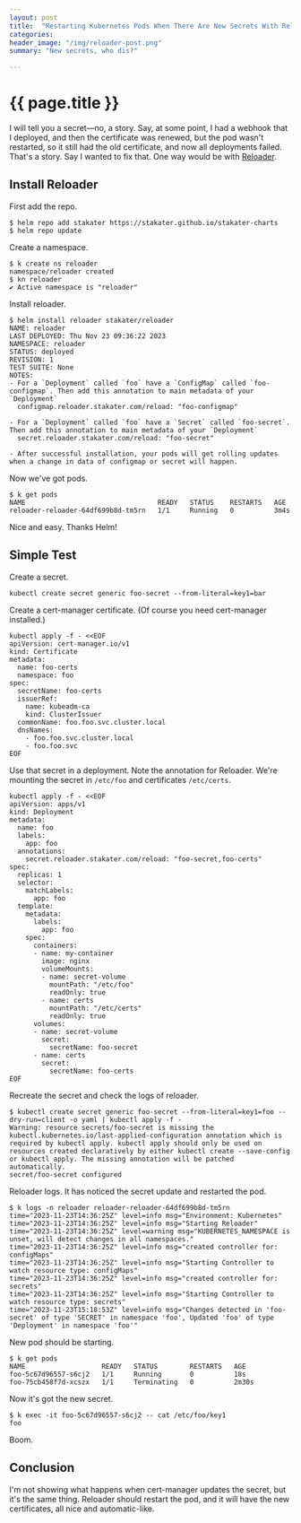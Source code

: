 ```yaml
---
layout: post
title:  "Restarting Kubernetes Pods When There Are New Secrets With Reloader"
categories:
header_image: "/img/reloader-post.png"
summary: "New secrets, who dis?"

---
```


# {{ page.title }}

I will tell you a secret—no, a story. Say, at some point, I had a webhook that I deployed, and then the certificate was renewed, but the pod wasn't restarted, so it still had the old certificate, and now all deployments failed. That's a story. Say I wanted to fix that. One way would be with [Reloader](https://github.com/stakater/Reloader).

## Install Reloader

First add the repo.

```
$ helm repo add stakater https://stakater.github.io/stakater-charts
$ helm repo update
```

Create a namespace.

```
$ k create ns reloader
namespace/reloader created
$ kn reloader 
✔ Active namespace is "reloader"
```

Install reloader.

```
$ helm install reloader stakater/reloader
NAME: reloader
LAST DEPLOYED: Thu Nov 23 09:36:22 2023
NAMESPACE: reloader
STATUS: deployed
REVISION: 1
TEST SUITE: None
NOTES:
- For a `Deployment` called `foo` have a `ConfigMap` called `foo-configmap`. Then add this annotation to main metadata of your `Deployment`
  configmap.reloader.stakater.com/reload: "foo-configmap"

- For a `Deployment` called `foo` have a `Secret` called `foo-secret`. Then add this annotation to main metadata of your `Deployment`
  secret.reloader.stakater.com/reload: "foo-secret"

- After successful installation, your pods will get rolling updates when a change in data of configmap or secret will happen.
```

Now we've got pods.

```
$ k get pods
NAME                                 READY   STATUS    RESTARTS   AGE
reloader-reloader-64df699b8d-tm5rn   1/1     Running   0          3m4s
```

Nice and easy. Thanks Helm!

## Simple Test

Create a secret.

```
kubectl create secret generic foo-secret --from-literal=key1=bar
```

Create a cert-manager certificate. (Of course you need cert-manager installed.)

```
kubectl apply -f - <<EOF
apiVersion: cert-manager.io/v1
kind: Certificate
metadata:
  name: foo-certs
  namespace: foo
spec:
  secretName: foo-certs
  issuerRef:
    name: kubeadm-ca
    kind: ClusterIssuer
  commonName: foo.foo.svc.cluster.local
  dnsNames:
    - foo.foo.svc.cluster.local
    - foo.foo.svc
EOF
``` 

Use that secret in a deployment. Note the annotation for Reloader. We're mounting the secret in `/etc/foo` and certificates `/etc/certs`.

```
kubectl apply -f - <<EOF
apiVersion: apps/v1
kind: Deployment
metadata:
  name: foo
  labels:
    app: foo
  annotations:
    secret.reloader.stakater.com/reload: "foo-secret,foo-certs"
spec:
  replicas: 1
  selector:
    matchLabels:
      app: foo
  template:
    metadata:
      labels:
        app: foo
    spec:
      containers:
      - name: my-container
        image: nginx
        volumeMounts:
        - name: secret-volume
          mountPath: "/etc/foo"
          readOnly: true
        - name: certs
          mountPath: "/etc/certs"
          readOnly: true
      volumes:
      - name: secret-volume
        secret:
          secretName: foo-secret
      - name: certs
        secret:
          secretName: foo-certs
EOF
```

Recreate the secret and check the logs of reloader.

```
$ kubectl create secret generic foo-secret --from-literal=key1=foo --dry-run=client -o yaml | kubectl apply -f -
Warning: resource secrets/foo-secret is missing the kubectl.kubernetes.io/last-applied-configuration annotation which is required by kubectl apply. kubectl apply should only be used on resources created declaratively by either kubectl create --save-config or kubectl apply. The missing annotation will be patched automatically.
secret/foo-secret configured
```

Reloader logs. It has noticed the secret update and restarted the pod.

```
$ k logs -n reloader reloader-reloader-64df699b8d-tm5rn 
time="2023-11-23T14:36:25Z" level=info msg="Environment: Kubernetes"
time="2023-11-23T14:36:25Z" level=info msg="Starting Reloader"
time="2023-11-23T14:36:25Z" level=warning msg="KUBERNETES_NAMESPACE is unset, will detect changes in all namespaces."
time="2023-11-23T14:36:25Z" level=info msg="created controller for: configMaps"
time="2023-11-23T14:36:25Z" level=info msg="Starting Controller to watch resource type: configMaps"
time="2023-11-23T14:36:25Z" level=info msg="created controller for: secrets"
time="2023-11-23T14:36:25Z" level=info msg="Starting Controller to watch resource type: secrets"
time="2023-11-23T15:18:53Z" level=info msg="Changes detected in 'foo-secret' of type 'SECRET' in namespace 'foo', Updated 'foo' of type 'Deployment' in namespace 'foo'"
```

New pod should be starting.

```
$ k get pods
NAME                   READY   STATUS        RESTARTS   AGE
foo-5c67d96557-s6cj2   1/1     Running       0          18s
foo-75cb458f7d-xcszx   1/1     Terminating   0          2m30s
```

Now it's got the new secret.

```
$ k exec -it foo-5c67d96557-s6cj2 -- cat /etc/foo/key1
foo
```

Boom.

## Conclusion

I'm not showing what happens when cert-manager updates the secret, but it's the same thing. Reloader should restart the pod, and it will have the new certificates, all nice and automatic-like.